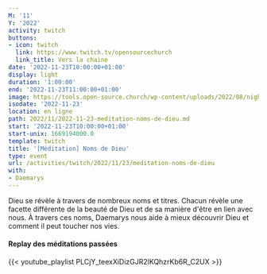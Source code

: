 ```yaml
---
M: '11'
Y: '2022'
activity: twitch
buttons:
- icon: twitch
  link: https://www.twitch.tv/opensourcechurch
  link_title: Vers la chaine
date: '2022-11-23T10:00:00+01:00'
display: light
duration: '1:00:00'
end: '2022-11-23T11:00:00+01:00'
image: https://tools.open-source.church/wp-content/uploads/2022/08/night-sky-osc-noms-de-dieu.jpg
isodate: '2022-11-23'
location: en ligne
path: 2022/11/2022-11-23-meditation-noms-de-dieu.md
start: '2022-11-23T10:00:00+01:00'
start-unix: 1669194000.0
template: twitch
title: '[Méditation] Noms de Dieu'
type: event
url: /activities/twitch/2022/11/23/meditation-noms-de-dieu
with:
- Daemarys
---
```

Dieu se révèle à travers de nombreux noms et titres. Chacun révèle une facette différente de la beauté de Dieu et de sa manière d'être en lien avec nous. À travers ces noms, Daemarys nous aide à mieux découvrir Dieu et comment il peut toucher nos vies.


#### Replay des méditations passées

{{< youtube_playlist PLCjY_teexXiDizGJR2lKQhzrKb6R_C2UX >}}